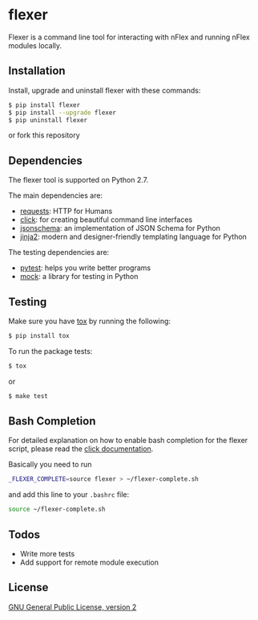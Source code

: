 flexer
======

Flexer is a command line tool for interacting with nFlex and running nFlex modules locally.

Installation
------------

Install, upgrade and uninstall flexer with these commands:
```sh
$ pip install flexer
$ pip install --upgrade flexer
$ pip uninstall flexer
```
or fork this repository

Dependencies
------------

The flexer tool is supported on Python 2.7.

The main dependencies are:
* [requests]: HTTP for Humans
* [click]: for creating beautiful command line interfaces
* [jsonschema]: an implementation of JSON Schema for Python
* [jinja2]: modern and designer-friendly templating language for Python

The testing dependencies are:
* [pytest]: helps you write better programs
* [mock]: a library for testing in Python

Testing
-------

Make sure you have [tox] by running the following:
```sh
$ pip install tox
```

To run the package tests:
```sh
$ tox
```
or
```sh
$ make test
```

Bash Completion
---------------
For detailed explanation on how to enable bash completion for the flexer script, please read the [click documentation](http://click.pocoo.org/5/bashcomplete/).

Basically you need to run
```sh
_FLEXER_COMPLETE=source flexer > ~/flexer-complete.sh
```
and add this line to your `.bashrc` file:
```sh
source ~/flexer-complete.sh
```

Todos
-----

 - Write more tests
 - Add support for remote module execution

License
-------

[GNU General Public License, version 2](https://www.gnu.org/licenses/old-licenses/gpl-2.0.en.html)

[//]: #
   [requests]: <http://docs.python-requests.org>
   [click]: <http://click.pocoo.org>
   [jsonschema]: <https://python-jsonschema.readthedocs.io/en/latest/>
   [jinja2]: <http://jinja.pocoo.org>
   [mock]: <https://pypi.python.org/pypi/mock>
   [pytest]: <http://doc.pytest.org>
   [tox]: <https://tox.readthedocs.io/>

